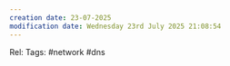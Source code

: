 ```yaml
---
creation date: 23-07-2025
modification date: Wednesday 23rd July 2025 21:08:54
---
```

Rel:
Tags:  #network #dns
